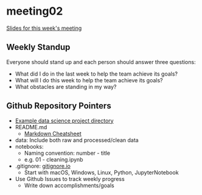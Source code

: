 # meeting02
[Slides for this week's meeting](https://docs.google.com/presentation/d/13gh--UkMAgUjSy-Xia-pq23J5rIjww66ZMHR9nEgXMc/edit?usp=sharing)

## Weekly Standup
Everyone should stand up and each person should answer three questions:
- What did I do in the last week to help the team achieve its goals?
- What will I do this week to help the team achieve its goals?
- What obstacles are standing in my way?

## Github Repository Pointers
- [Example data science project directory](https://github.com/junseo-park/practice-DS-project-repo)
- README.md
  - [Markdown Cheatsheet](https://github.com/adam-p/markdown-here/wiki/Markdown-Cheatsheet)
- data: Include both raw and processed/clean data
- notebooks:
  - Naming convention: number - title
  - e.g. 01 - cleaning.ipynb
- .gitignore: [gitignore.io](https://www.gitignore.io)
  - Start with macOS, Windows, Linux, Python, JupyterNotebook
- Use Github Issues to track weekly progress
  - Write down accomplishments/goals
